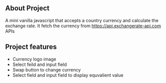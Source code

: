 ## About Project

A mini vanilla javascript that accepts a country currency and calculate the exchange rate.
It fetch the currency from https://api.exchangerate-api.com APIs

## Project features

- Currency logo image
- Select feild and input field
- Swap button to change currency
- Select field and input field to display equvalient value
